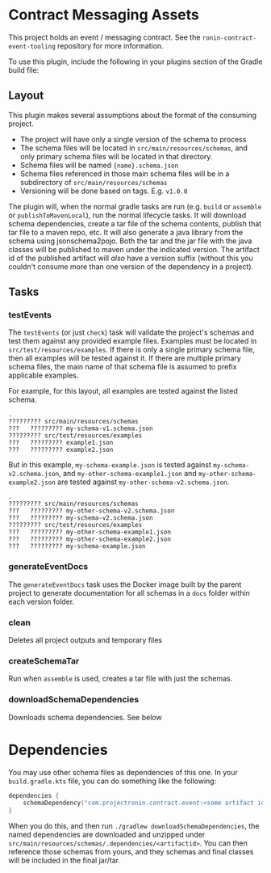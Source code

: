 # Contract Messaging Assets

This project holds an event / messaging contract.  See the `ronin-contract-event-tooling` repository for more information.

To use this plugin, include the following in your plugins section of the Gradle build file:

## Layout

This plugin makes several assumptions about the format of the consuming project.

* The project will have only a single version of the schema to process
* The schema files will be located in `src/main/resources/schemas`, and only primary schema files will be located in that directory.
* Schema files will be named `{name}.schema.json`
* Schema files referenced in those main schema files will be in a subdirectory of `src/main/resources/schemas`
* Versioning will be done based on tags.  E.g. `v1.0.0`

The plugin will, when the normal gradle tasks are run (e.g. `build` or `assemble` or `publishToMavenLocal`), run the normal lifecycle tasks.  It will download schema dependencies, create a
tar file of the schema contents, publish that tar file to a maven repo, etc.  It will also generate a java library from the schema using jsonschema2pojo.  Both the tar and the jar file with
the java classes will be published to maven under the indicated version.  The artifact id of the published artifact will _also_ have a version suffix (without this you couldn't consume
more than one version of the dependency in a project).

## Tasks

### testEvents

The `testEvents` (or just `check`) task will validate the project's schemas and test them against any provided example files.  Examples must be located in `src/test/resources/examples`.  If there
is only a single primary schema file, then all examples will be tested against it.  If there are multiple primary schema files, the main name of that schema file is assumed to prefix
applicable examples.

For example, for this layout, all examples are tested against the listed schema.

    .
    ????????? src/main/resources/schemas
    ???   ????????? my-schema-v1.schema.json
    ????????? src/test/resources/examples
    ???   ????????? example1.json
    ???   ????????? example2.json

But in this example, `my-schema-example.json` is tested against `my-schema-v2.schema.json`, and `my-other-schema-example1.json` and `my-other-schema-example2.json` are tested
against `my-other-schema-v2.schema.json`.

    .
    ????????? src/main/resources/schemas
    ???   ????????? my-other-schema-v2.schema.json
    ???   ????????? my-schema-v2.schema.json
    ????????? src/test/resources/examples
    ???   ????????? my-other-schema-example1.json
    ???   ????????? my-other-schema-example2.json
    ???   ????????? my-schema-example.json

### generateEventDocs

The `generateEventDocs` task uses the Docker image built by the parent project to generate documentation for all schemas
in a `docs` folder within each version folder.

### clean

Deletes all project outputs and temporary files

### createSchemaTar

Run when `assemble` is used, creates a tar file with just the schemas.

### downloadSchemaDependencies

Downloads schema dependencies.  See below

# Dependencies

You may use other schema files as dependencies of this one.  In your `build.gradle.kts` file, you can do something like the following:

```kotlin
dependencies {
    schemaDependency("com.projectronin.contract.event:<some artifact id>-v<some major version>:<some version>:schemas@tar.gz")
}
```

When you do this, and then run `./gradlew downloadSchemaDependencies`, the named dependencies are downloaded and unzipped under `src/main/resources/schemas/.dependencies/<artifactid>`.  You
can then reference those schemas from yours, and they schemas and final classes will be included in the final jar/tar.
